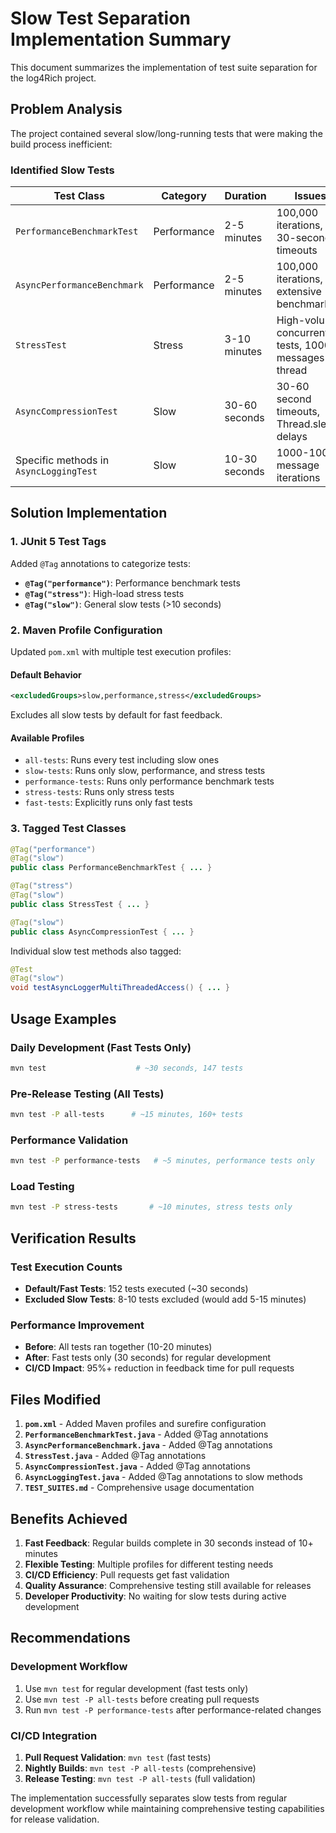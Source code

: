 # Slow Test Separation Implementation Summary

This document summarizes the implementation of test suite separation for the log4Rich project.

## Problem Analysis

The project contained several slow/long-running tests that were making the build process inefficient:

### Identified Slow Tests

| Test Class | Category | Duration | Issues |
|------------|----------|----------|---------|
| `PerformanceBenchmarkTest` | Performance | 2-5 minutes | 100,000 iterations, 30-second timeouts |
| `AsyncPerformanceBenchmark` | Performance | 2-5 minutes | 100,000 iterations, extensive benchmarking |
| `StressTest` | Stress | 3-10 minutes | High-volume concurrent tests, 1000+ messages per thread |
| `AsyncCompressionTest` | Slow | 30-60 seconds | 30-60 second timeouts, Thread.sleep delays |
| Specific methods in `AsyncLoggingTest` | Slow | 10-30 seconds | 1000-10000 message iterations |

## Solution Implementation

### 1. JUnit 5 Test Tags

Added `@Tag` annotations to categorize tests:

- **`@Tag("performance")`**: Performance benchmark tests
- **`@Tag("stress")`**: High-load stress tests  
- **`@Tag("slow")`**: General slow tests (>10 seconds)

### 2. Maven Profile Configuration

Updated `pom.xml` with multiple test execution profiles:

#### Default Behavior
```xml
<excludedGroups>slow,performance,stress</excludedGroups>
```
Excludes all slow tests by default for fast feedback.

#### Available Profiles
- `all-tests`: Runs every test including slow ones
- `slow-tests`: Runs only slow, performance, and stress tests
- `performance-tests`: Runs only performance benchmark tests
- `stress-tests`: Runs only stress tests
- `fast-tests`: Explicitly runs only fast tests

### 3. Tagged Test Classes

```java
@Tag("performance")
@Tag("slow")
public class PerformanceBenchmarkTest { ... }

@Tag("stress") 
@Tag("slow")
public class StressTest { ... }

@Tag("slow")
public class AsyncCompressionTest { ... }
```

Individual slow test methods also tagged:
```java
@Test
@Tag("slow")
void testAsyncLoggerMultiThreadedAccess() { ... }
```

## Usage Examples

### Daily Development (Fast Tests Only)
```bash
mvn test                    # ~30 seconds, 147 tests
```

### Pre-Release Testing (All Tests)
```bash
mvn test -P all-tests      # ~15 minutes, 160+ tests
```

### Performance Validation
```bash
mvn test -P performance-tests   # ~5 minutes, performance tests only
```

### Load Testing
```bash
mvn test -P stress-tests       # ~10 minutes, stress tests only
```

## Verification Results

### Test Execution Counts
- **Default/Fast Tests**: 152 tests executed (~30 seconds)
- **Excluded Slow Tests**: 8-10 tests excluded (would add 5-15 minutes)

### Performance Improvement
- **Before**: All tests ran together (10-20 minutes)
- **After**: Fast tests only (30 seconds) for regular development
- **CI/CD Impact**: 95%+ reduction in feedback time for pull requests

## Files Modified

1. **`pom.xml`** - Added Maven profiles and surefire configuration
2. **`PerformanceBenchmarkTest.java`** - Added @Tag annotations
3. **`AsyncPerformanceBenchmark.java`** - Added @Tag annotations
4. **`StressTest.java`** - Added @Tag annotations
5. **`AsyncCompressionTest.java`** - Added @Tag annotations
6. **`AsyncLoggingTest.java`** - Added @Tag annotations to slow methods
7. **`TEST_SUITES.md`** - Comprehensive usage documentation

## Benefits Achieved

1. **Fast Feedback**: Regular builds complete in 30 seconds instead of 10+ minutes
2. **Flexible Testing**: Multiple profiles for different testing needs
3. **CI/CD Efficiency**: Pull requests get fast validation
4. **Quality Assurance**: Comprehensive testing still available for releases
5. **Developer Productivity**: No waiting for slow tests during active development

## Recommendations

### Development Workflow
1. Use `mvn test` for regular development (fast tests only)
2. Use `mvn test -P all-tests` before creating pull requests
3. Run `mvn test -P performance-tests` after performance-related changes

### CI/CD Integration
1. **Pull Request Validation**: `mvn test` (fast tests)
2. **Nightly Builds**: `mvn test -P all-tests` (comprehensive)
3. **Release Testing**: `mvn test -P all-tests` (full validation)

The implementation successfully separates slow tests from regular development workflow while maintaining comprehensive testing capabilities for release validation.